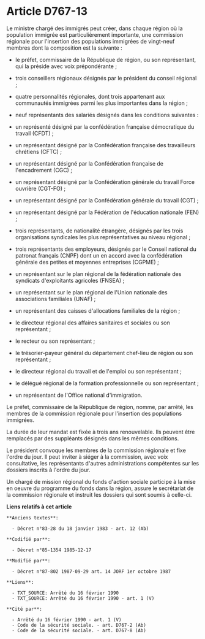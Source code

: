 # Article D767-13

Le ministre chargé des immigrés peut créer, dans chaque région où la population immigrée est particulièrement importante, une
commission régionale pour l'insertion des populations immigrées de vingt-neuf membres dont la composition est la suivante :

- le préfet, commissaire de la République de région, ou son représentant, qui la préside avec voix prépondérante ;

- trois conseillers régionaux désignés par le président du conseil régional ;

- quatre personnalités régionales, dont trois appartenant aux communautés immigrées parmi les plus importantes dans la
région ;

- neuf représentants des salariés désignés dans les conditions suivantes :

- un représenté désigné par la confédération française démocratique du travail (CFDT) ;

- un représentant désigné par la Confédération française des travailleurs chrétiens (CFTC) ;

- un représentant désigné par la Confédération française de l'encadrement (CGC) ;

- un représentant désigné par la Confédération générale du travail Force ouvrière (CGT-FO) ;

- un représentant désigné par la Confédération générale du travail (CGT) ;

- un représentant désigné par la Fédération de l'éducation nationale (FEN) ;

- trois représentants, de nationalité étrangère, désignés par les trois organisations syndicales les plus représentatives au
niveau régional ;

- trois représentants des employeurs, désignés par le Conseil national du patronat français (CNPF) dont un en accord avec la
confédération générale des petites et moyennes entreprises (CGPME) ;

- un représentant sur le plan régional de la fédération nationale des syndicats d'exploitants agricoles (FNSEA) ;

- un représentant sur le plan régional de l'Union nationale des associations familiales (UNAF) ;

- un représentant des caisses d'allocations familiales de la région ;

- le directeur régional des affaires sanitaires et sociales ou son représentant ;

- le recteur ou son représentant ;

- le trésorier-payeur général du département chef-lieu de région ou son représentant ;

- le directeur régional du travail et de l'emploi ou son représentant ;

- le délégué régional de la formation professionnelle ou son représentant ;

- un représentant de l'Office national d'immigration. 

Le préfet, commissaire de la République de région, nomme, par arrêté, les membres de la commission régionale pour l'insertion
des populations immigrées. 

La durée de leur mandat est fixée à trois ans renouvelable. Ils peuvent être remplacés par des suppléants désignés dans les
mêmes conditions. 

Le président convoque les membres de la commission régionale et fixe l'ordre du jour. Il peut inviter à siéger à la
commission, avec voix consultative, les représentants d'autres administrations compétentes sur les dossiers inscrits à
l'ordre du jour. 

Un chargé de mission régional du fonds d'action sociale participe à la mise en oeuvre du programme du fonds dans la région,
assure le secrétariat de la commission régionale et instruit les dossiers qui sont soumis à celle-ci.

**Liens relatifs à cet article**

	**Anciens textes**:

	  - Décret n°83-28 du 18 janvier 1983 - art. 12 (Ab)

	**Codifié par**:

	  - Décret n°85-1354 1985-12-17

	**Modifié par**:

	  - Décret n°87-802 1987-09-29 art. 14 JORF 1er octobre 1987

	**Liens**:

	  - TXT_SOURCE: Arrêté du 16 février 1990
	  - TXT_SOURCE: Arrêté du 16 février 1990 - art. 1 (V)

	**Cité par**:

	  - Arrêté du 16 février 1990 - art. 1 (V)
	  - Code de la sécurité sociale. - art. D767-2 (Ab)
	  - Code de la sécurité sociale. - art. D767-8 (Ab)
